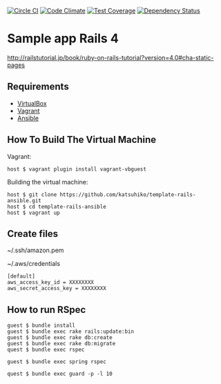 [![Circle CI](https://circleci.com/gh/katsuhiko/sample_app_rails_4.svg?style=shield)](https://circleci.com/gh/katsuhiko/sample_app_rails_4)
[![Code Climate](https://codeclimate.com/github/katsuhiko/sample_app_rails_4/badges/gpa.svg)](https://codeclimate.com/github/katsuhiko/sample_app_rails_4)
[![Test Coverage](https://codeclimate.com/github/katsuhiko/sample_app_rails_4/badges/coverage.svg)](https://codeclimate.com/github/katsuhiko/sample_app_rails_4/coverage)
[![Dependency Status](https://gemnasium.com/katsuhiko/sample_app_rails_4.svg)](https://gemnasium.com/katsuhiko/sample_app_rails_4)

# Sample app Rails 4

http://railstutorial.jp/book/ruby-on-rails-tutorial?version=4.0#cha-static-pages

## Requirements

* [VirtualBox](https://www.virtualbox.org)
* [Vagrant](http://vagrantup.com)
* [Ansible](http://www.ansible.com)

## How To Build The Virtual Machine

Vagrant:

    host $ vagrant plugin install vagrant-vbguest

Building the virtual machine:

    host $ git clone https://github.com/katsuhiko/template-rails-ansible.git
    host $ cd template-rails-ansible
    host $ vagrant up

## Create files

~/.ssh/amazon.pem

~/.aws/credentials

    [default]
    aws_access_key_id = XXXXXXXX
    aws_secret_access_key = XXXXXXXX

## How to run RSpec

    guest $ bundle install
    guest $ bundle exec rake rails:update:bin
    guest $ bundle exec rake db:create
    guest $ bundle exec rake db:migrate
    quest $ bundle exec rspec
    
    guest $ bundle exec spring rspec
    
    quest $ bundle exec guard -p -l 10
